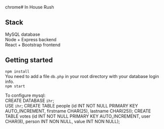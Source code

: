 chrome# In House Rush

## Stack
MySQL database  
Node + Express backend  
React + Bootstrap frontend  

## Getting started
`npm install`  
You need to add a file `db.php` in your root directory with your database login info.  
`npm start`

To configure mysql:  
    CREATE DATABASE `ihr`;  
    USE `ihr`;
    CREATE TABLE people (id INT NOT NULL PRIMARY KEY AUTO_INCREMENT, firstname CHAR(25), lastname CHAR(25));
    CREATE TABLE votes (id INT NOT NULL PRIMARY KEY AUTO_INCREMENT, user CHAR(8), person INT NON NULL, value INT NON NULL);

